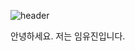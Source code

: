 ![header](https://capsule-render.vercel.app/api?type=waving&color=auto&height=300&section=header&text=안녕하세요-nl-꾸준히%20발전하는%20개발자%20임유진입니다%20render&fontSize=30)

안녕하세요. 저는 임유진입니다.
